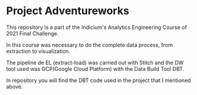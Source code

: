 # Project Adventureworks
This repository is a part of the Indicium's Analytics Engineering Course of 2021 Final Challenge.

In this course was necessary to do the complete data process, from extraction to visualization.

The pipeline de EL (extract-load) was carried out with Stitch and the DW tool used was GCP(Google Cloud Platform) with the Data Build Tool DBT.

In repository you will find the DBT code used in the project that I mentioned above.

